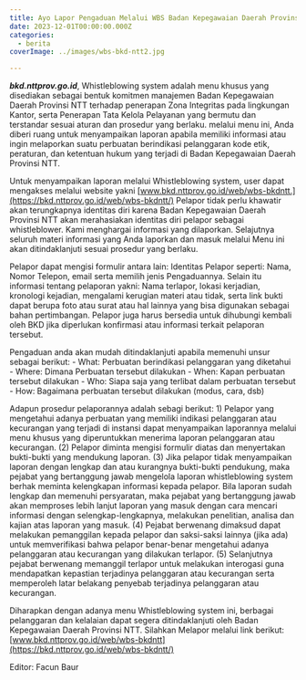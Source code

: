 ```yaml
---
title: Ayo Lapor Pengaduan Melalui WBS Badan Kepegawaian Daerah Provinsi NTT!
date: 2023-12-01T00:00:00.000Z
categories:
  - berita
coverImage: ../images/wbs-bkd-ntt2.jpg

---
```


***bkd.nttprov.go.id***, Whistleblowing system adalah menu khusus yang disediakan sebagai bentuk komitmen manajemen Badan Kepegawaian Daerah Provinsi NTT terhadap penerapan Zona Integritas pada lingkungan Kantor, serta Penerapan Tata Kelola Pelayanan yang bermutu dan terstandar sesuai aturan dan prosedur yang berlaku. melalui menu ini, Anda diberi ruang untuk menyampaikan laporan apabila memiliki informasi atau ingin melaporkan suatu perbuatan berindikasi pelanggaran kode etik, peraturan, dan ketentuan hukum yang terjadi di Badan Kepegawaian Daerah Provinsi NTT.

Untuk menyampaikan laporan melalui Whistleblowing system, user dapat mengakses melalui website yakni [www.bkd.nttprov.go.id/web/wbs-bkdntt.](https://bkd.nttprov.go.id/web/wbs-bkdntt/) Pelapor tidak perlu khawatir akan terungkapnya identitas diri karena Badan Kepegawaian Daerah Provinsi NTT akan merahasiakan identitas diri pelapor sebagai whistleblower. Kami menghargai informasi yang dilaporkan. Selajutnya seluruh materi informasi yang Anda laporkan dan masuk melalui Menu ini akan ditindaklanjuti sesuai prosedur yang berlaku.

Pelapor dapat mengisi formulir antara lain: Identitas Pelapor seperti: Nama, Nomor Telepon, email serta memilih jenis Pengaduannya. Selain itu informasi tentang pelaporan yakni: Nama terlapor, lokasi kerjadian, kronologi kejadian, mengalami kerugian materi atau tidak, serta link bukti dapat berupa foto atau surat atau hal lainnya yang bisa digunakan sebagai bahan pertimbangan. Pelapor juga harus bersedia untuk dihubungi kembali oleh BKD jika diperlukan konfirmasi atau informasi terkait pelaporan tersebut.

Pengaduan anda akan mudah ditindaklanjuti apabila memenuhi unsur sebagai berikut: - What: Perbuatan berindikasi pelanggaran yang diketahui - Where: Dimana Perbuatan tersebut dilakukan - When: Kapan perbuatan tersebut dilakukan - Who: Siapa saja yang terlibat dalam perbuatan tersebut - How: Bagaimana perbuatan tersebut dilakukan (modus, cara, dsb)

Adapun prosedur pelaporannya adalah sebagi berikut: 1) Pelapor yang mengetahui adanya perbuatan yang memiliki indikasi pelanggaran atau kecurangan yang terjadi di instansi dapat menyampaikan laporannya melalui menu khusus yang diperuntukkan menerima laporan pelanggaran atau kecurangan. (2) Pelapor diminta mengisi formulir diatas dan menyertakan bukti-bukti yang mendukung laporan. (3) Jika pelapor tidak menyampaikan laporan dengan lengkap dan atau kurangnya bukti-bukti pendukung, maka pejabat yang bertanggung jawab mengelola laporan whistleblowing system berhak meminta kelengkapan informasi kepada pelapor. Bila laporan sudah lengkap dan memenuhi persyaratan, maka pejabat yang bertanggung jawab akan memproses lebih lanjut laporan yang masuk dengan cara mencari informasi dengan selengkap-lengkapnya, melakukan penelitian, analisa dan kajian atas laporan yang masuk. (4) Pejabat berwenang dimaksud dapat melakukan pemanggilan kepada pelapor dan saksi-saksi lainnya (jika ada) untuk memverifikasi bahwa pelapor benar-benar mengetahui adanya pelanggaran atau kecurangan yang dilakukan terlapor. (5) Selanjutnya pejabat berwenang memanggil terlapor untuk melakukan interogasi guna mendapatkan kepastian terjadinya pelanggaran atau kecurangan serta memperoleh latar belakang penyebab terjadinya pelanggaran atau kecurangan.

Diharapkan dengan adanya menu Whistleblowing system ini, berbagai pelanggaran dan kelalaian dapat segera ditindaklanjuti oleh Badan Kepegawaian Daerah Provinsi NTT. Silahkan Melapor melalui link berikut: [www.bkd.nttprov.go.id/web/wbs-bkdntt](https://bkd.nttprov.go.id/web/wbs-bkdntt/)

Editor: Facun Baur
